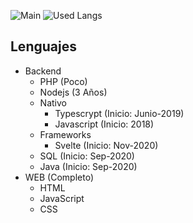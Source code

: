 ![Main](https://github-readme-stats.vercel.app/api?username=RubenPX&theme=tokyonight)
![Used Langs](https://github-readme-stats.vercel.app/api/top-langs/?username=RubenPX&layout=compact&theme=tokyonight)

## Lenguajes

- Backend
  - PHP (Poco)
  - Nodejs (3 Años)
  - Nativo
    - Typescrypt (Inicio: Junio-2019)
    - Javascript (Inicio: 2018)
  - Frameworks
    - Svelte (Inicio: Nov-2020)
  - SQL (Inicio: Sep-2020)
  - Java (Inicio: Sep-2020)
- WEB (Completo)
  - HTML
  - JavaScript
  - CSS
  
<!--
**RubenPX/RubenPX** is a ✨ _special_ ✨ repository because its `README.md` (this file) appears on your GitHub profile.

Here are some ideas to get you started:

- 🔭 I’m currently working on ...
- 🌱 I’m currently learning ...
- 👯 I’m looking to collaborate on ...
- 🤔 I’m looking for help with ...
- 💬 Ask me about ...
- 📫 How to reach me: ...
- 😄 Pronouns: ...
- ⚡ Fun fact: ...
-->
